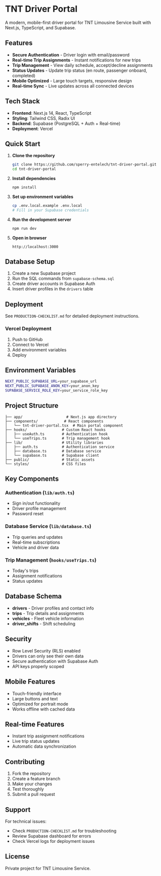 # TNT Driver Portal

A modern, mobile-first driver portal for TNT Limousine Service built with Next.js, TypeScript, and Supabase.

## Features

- **Secure Authentication** - Driver login with email/password
- **Real-time Trip Assignments** - Instant notifications for new trips
- **Trip Management** - View daily schedule, accept/decline assignments
- **Status Updates** - Update trip status (en route, passenger onboard, completed)
- **Mobile Optimized** - Large touch targets, responsive design
- **Real-time Sync** - Live updates across all connected devices

## Tech Stack

- **Frontend**: Next.js 14, React, TypeScript
- **Styling**: Tailwind CSS, Radix UI
- **Backend**: Supabase (PostgreSQL + Auth + Real-time)
- **Deployment**: Vercel

## Quick Start

1. **Clone the repository**
   ```bash
   git clone https://github.com/sperry-entelech/tnt-driver-portal.git
   cd tnt-driver-portal
   ```

2. **Install dependencies**
   ```bash
   npm install
   ```

3. **Set up environment variables**
   ```bash
   cp .env.local.example .env.local
   # Fill in your Supabase credentials
   ```

4. **Run the development server**
   ```bash
   npm run dev
   ```

5. **Open in browser**
   ```
   http://localhost:3000
   ```

## Database Setup

1. Create a new Supabase project
2. Run the SQL commands from `supabase-schema.sql`
3. Create driver accounts in Supabase Auth
4. Insert driver profiles in the `drivers` table

## Deployment

See `PRODUCTION-CHECKLIST.md` for detailed deployment instructions.

### Vercel Deployment

1. Push to GitHub
2. Connect to Vercel
3. Add environment variables
4. Deploy

## Environment Variables

```bash
NEXT_PUBLIC_SUPABASE_URL=your_supabase_url
NEXT_PUBLIC_SUPABASE_ANON_KEY=your_anon_key
SUPABASE_SERVICE_ROLE_KEY=your_service_role_key
```

## Project Structure

```
├── app/                    # Next.js app directory
├── components/            # React components
│   └── tnt-driver-portal.tsx  # Main portal component
├── hooks/                # Custom React hooks
│   ├── useAuth.ts        # Authentication hook
│   └── useTrips.ts       # Trip management hook
├── lib/                  # Utility libraries
│   ├── auth.ts           # Authentication service
│   ├── database.ts       # Database service
│   └── supabase.ts       # Supabase client
├── public/               # Static assets
└── styles/               # CSS files
```

## Key Components

### Authentication (`lib/auth.ts`)
- Sign in/out functionality
- Driver profile management  
- Password reset

### Database Service (`lib/database.ts`)
- Trip queries and updates
- Real-time subscriptions
- Vehicle and driver data

### Trip Management (`hooks/useTrips.ts`)
- Today's trips
- Assignment notifications
- Status updates

## Database Schema

- **drivers** - Driver profiles and contact info
- **trips** - Trip details and assignments
- **vehicles** - Fleet vehicle information  
- **driver_shifts** - Shift scheduling

## Security

- Row Level Security (RLS) enabled
- Drivers can only see their own data
- Secure authentication with Supabase Auth
- API keys properly scoped

## Mobile Features

- Touch-friendly interface
- Large buttons and text
- Optimized for portrait mode
- Works offline with cached data

## Real-time Features

- Instant trip assignment notifications
- Live trip status updates
- Automatic data synchronization

## Contributing

1. Fork the repository
2. Create a feature branch
3. Make your changes
4. Test thoroughly
5. Submit a pull request

## Support

For technical issues:
- Check `PRODUCTION-CHECKLIST.md` for troubleshooting
- Review Supabase dashboard for errors
- Check Vercel logs for deployment issues

## License

Private project for TNT Limousine Service.